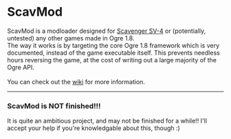 # ScavMod

ScavMod is a modloader designed for [Scavenger SV-4](https://store.steampowered.com/app/779590/Scavenger_SV4/) or (potentially, untested) any other games made in Ogre 1.8.</br>
The way it works is by targeting the core Ogre 1.8 framework which is very documented, instead of the game executable itself. This prevents needless hours reversing the game, at the cost of writing out a large majority of the Ogre API.</br></br>
You can check out the [wiki](https://github.com/CMDR-3/ScavMod/wiki) for more information.
</br>
***
### ScavMod is NOT finished!!!</br>
It is quite an ambitious project, and may not be finished for a while!! I'll accept your help if you're knowledgable about this, though :)
